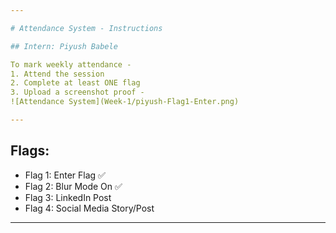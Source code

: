 ```yaml
---

# Attendance System - Instructions

## Intern: Piyush Babele

To mark weekly attendance -
1. Attend the session
2. Complete at least ONE flag
3. Upload a screenshot proof -
![Attendance System](Week-1/piyush-Flag1-Enter.png)

---
```


## Flags:
- Flag 1: Enter Flag ✅
- Flag 2: Blur Mode On ✅
- Flag 3: LinkedIn Post 
- Flag 4: Social Media Story/Post

---
